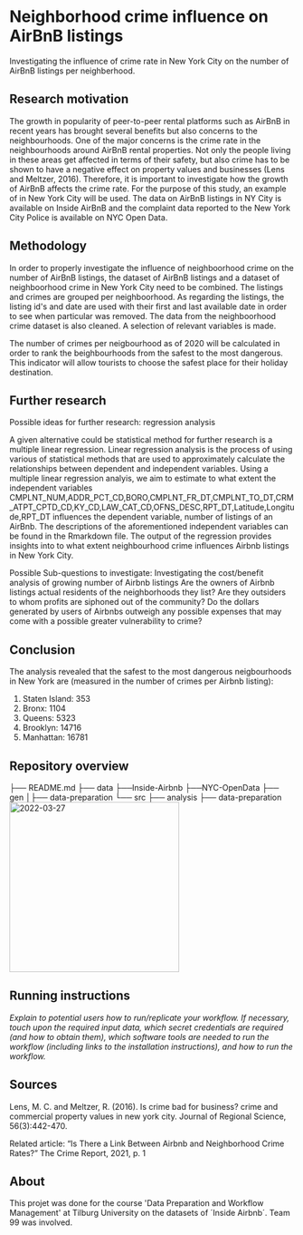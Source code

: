 # Neighborhood crime influence on AirBnB listings

Investigating the influence of crime rate in New York City on the number of AirBnB listings per neighberhood.

## Research motivation
The growth in popularity of peer-to-peer rental platforms such as AirBnB in recent years has brought several benefits but also concerns to the neighbourhoods. One of the major concerns is the crime rate in the neighbourhoods around AirBnB rental properties. Not only the people living in these areas get affected in terms of their safety, but also crime has to be shown to have a negative effect on property values and businesses (Lens and Meltzer, 2016). Therefore, it is important to investigate how the growth of AirBnB affects the crime rate. For the purpose of this study, an example of in New York City will be used. The data on AirBnB listings in NY City is available on Inside AirBnB and the complaint data reported to the New York City Police is available on NYC Open Data.

## Methodology
In order to properly investigate the influence of neighboorhood crime on the number of AirBnB listings, the dataset of AirBnB listings and a dataset of neighboorhood crime in New York City need to be combined. The listings and crimes are grouped per neighboorhood. As regarding the listings, the listing id's and date are used with their first and last available date in order to see when particular was removed. The data from the neighboorhood crime dataset is also cleaned. A selection of relevant variables is made. 

The number of crimes per neigbourhood as of 2020 will be calculated in order to rank the beighbourhoods from the safest to the most dangerous. This indicator will allow tourists to choose the safest place for their holiday destination.


## Further research
Possible ideas for further research: regression analysis

A given alternative could be statistical method for further research is a multiple linear regression. Linear regression analysis is the process of using various of statistical methods that are used to approximately calculate the relationships between dependent and independent variables. Using a multiple linear regression analyis, we aim to estimate to what extent the independent variables CMPLNT_NUM,ADDR_PCT_CD,BORO,CMPLNT_FR_DT,CMPLNT_TO_DT,CRM_ATPT_CPTD_CD,KY_CD,LAW_CAT_CD,OFNS_DESC,RPT_DT,Latitude,Longitude,RPT_DT influences the dependent variable, number of listings of an AirBnb. The descriptions of the aforementioned independent variables can be found in the Rmarkdown file. The output of the regression provides insights into to what extent neighbourhood crime influences Airbnb listings in New York City. 

Possible Sub-questions to investigate:
Investigating the cost/benefit analysis of growing number of Airbnb listings
Are the owners of Airbnb listings actual residents of the neighborhoods they list? 
Are they outsiders to whom profits are siphoned out of the community?
Do the dollars generated by users of Airbnbs outweigh any possible expenses that may come with a possible greater vulnerability to crime?

## Conclusion
The analysis revealed that the safest to the most dangerous neigbourhoods in New York are (measured in the number of crimes per Airbnb listing):
1. Staten Island: 353
2. Bronx: 1104
3. Queens: 5323
4. Brooklyn: 14716
5. Manhattan: 16781

## Repository overview
├── README.md
├── data
    ├──Inside-Airbnb
    ├──NYC-OpenData
├── gen
│├── data-preparation
└── src
    ├── analysis
    ├── data-preparation
<img width="300" alt="2022-03-27" src="https://user-images.githubusercontent.com/99139820/160283375-686ee115-b247-41c8-a674-044f1854f1b0.png">



## Running instructions
*Explain to potential users how to run/replicate your workflow. If necessary, touch upon the required input data, which secret credentials are required (and how to obtain them), which software tools are needed to run the workflow (including links to the installation instructions), and how to run the workflow.*



## Sources
Lens, M. C. and Meltzer, R. (2016). Is crime bad for business? crime and commercial property values in new york city. Journal of Regional Science, 56(3):442-470.

Related article: “Is There a Link Between Airbnb and Neighborhood Crime Rates?” The Crime Report, 2021, p. 1

## About
This projet was done for the course 'Data Preparation and Workflow Management' at Tilburg University on the datasets of ´Inside Airbnb´. Team 99 was involved.

